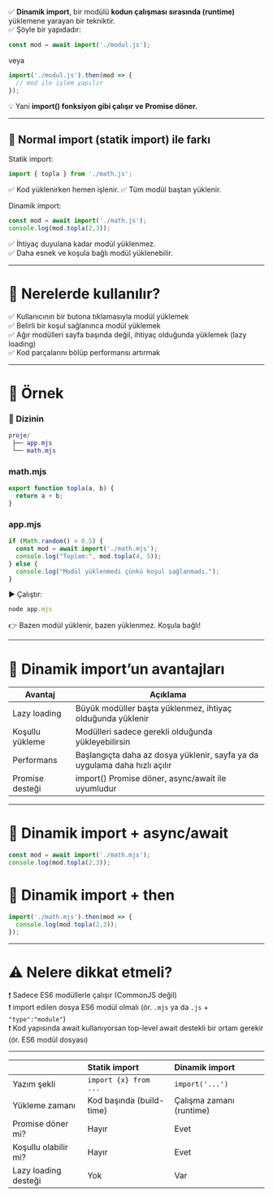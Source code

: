 
✅ **Dinamik import**, bir modülü **kodun çalışması sırasında (runtime)** yüklemene yarayan bir tekniktir.  
✅ Şöyle bir yapıdadır:

```js
const mod = await import('./modul.js');
```

veya

```js
import('./modul.js').then(mod => {
  // mod ile işlem yapılır
});
```

💡 Yani **import() fonksiyon gibi çalışır ve Promise döner.**

---

## 🔑 **Normal import (statik import) ile farkı**

Statik import:

```js
import { topla } from './math.js';
```

✅ Kod yüklenirken hemen işlenir.
✅ Tüm modül baştan yüklenir.

Dinamik import:

```js
const mod = await import('./math.js');
console.log(mod.topla(2,3));
```

✅ İhtiyaç duyulana kadar modül yüklenmez.  
✅ Daha esnek ve koşula bağlı modül yüklenebilir.

---

# 🚀 **Nerelerde kullanılır?**

✅ Kullanıcının bir butona tıklamasıyla modül yüklemek  
✅ Belirli bir koşul sağlanınca modül yüklemek  
✅ Ağır modülleri sayfa başında değil, ihtiyaç olduğunda yüklemek (lazy loading)  
✅ Kod parçalarını bölüp performansı artırmak

---

# 🌟 **Örnek**

### 📂 Dizinin

```lua
proje/
 ├── app.mjs
 └── math.mjs
```

### math.mjs

```js
export function topla(a, b) {
  return a + b;
}
```

### app.mjs

```js
if (Math.random() > 0.5) {
  const mod = await import('./math.mjs');
  console.log("Toplam:", mod.topla(4, 5));
} else {
  console.log("Modül yüklenmedi çünkü koşul sağlanmadı.");
}
```

▶ Çalıştır:

```js
node app.mjs
```

👉 Bazen modül yüklenir, bazen yüklenmez. Koşula bağlı!

---

# 🌟 **Dinamik import’un avantajları**

|Avantaj|Açıklama|
|---|---|
|Lazy loading|Büyük modüller başta yüklenmez, ihtiyaç olduğunda yüklenir|
|Koşullu yükleme|Modülleri sadece gerekli olduğunda yükleyebilirsin|
|Performans|Başlangıçta daha az dosya yüklenir, sayfa ya da uygulama daha hızlı açılır|
|Promise desteği|import() Promise döner, async/await ile uyumludur|

---

# 📌 **Dinamik import + async/await**

```js
const mod = await import('./math.mjs');
console.log(mod.topla(2,3));
```

# 📌 **Dinamik import + then**

```js
import('./math.mjs').then(mod => {
  console.log(mod.topla(2,3));
});
```

---

# ⚠ **Nelere dikkat etmeli?**

❗ Sadece ES6 modüllerle çalışır (CommonJS değil)  
❗ import edilen dosya ES6 modül olmalı (ör. `.mjs` ya da `.js` + `"type":"module"`)  
❗ Kod yapısında await kullanıyorsan top-level await destekli bir ortam gerekir (ör. ES6 modül dosyası)

---


|                      | Statik import            | Dinamik import           |
|:---------------------|:-------------------------|:-------------------------|
| Yazım şekli          | `import {x} from ...`    | `import('...')`          |
| Yükleme zamanı       | Kod başında (build-time) | Çalışma zamanı (runtime) |
| Promise döner mi?    | Hayır                    | Evet                     |
| Koşullu olabilir mi? | Hayır                    | Evet                     |
| Lazy loading desteği | Yok                      | Var                      |  